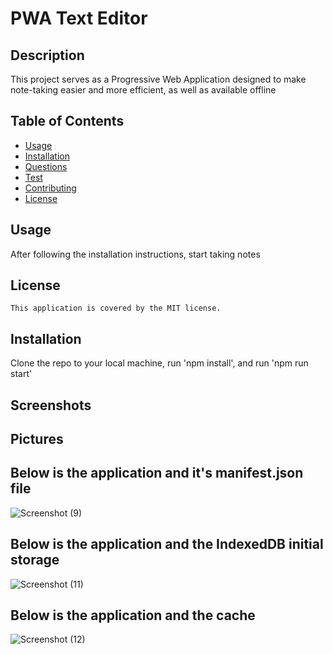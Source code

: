 # PWA Text Editor

  ## Description
  This project serves as a Progressive Web Application designed to make note-taking easier and more efficient, as well as available offline

  ## Table of Contents
  - [Usage](#usage)
  - [Installation](#installation)
  - [Questions](#questions)
  - [Test](#Test)
  - [Contributing](#contributing)
  - [License](#License)
  
  
  ## Usage
  After following the installation instructions, start taking notes

  ## License
    This application is covered by the MIT license.

  ## Installation
  Clone the repo to your local machine, run 'npm install', and run 'npm run start'

  ## Screenshots
  

  ## Pictures

  ## Below is the application and it's manifest.json file

  ![Screenshot (9)](https://github.com/iangoodwin173/PWA-text-editor/assets/122403641/b0cca19e-37e3-410d-b8ec-db730b8d738c)


  ## Below is the application and the IndexedDB initial storage

  ![Screenshot (11)](https://github.com/iangoodwin173/PWA-text-editor/assets/122403641/4c1bbb29-8007-454b-8d73-c332fb3561a1)

  ## Below is the application and the cache

  ![Screenshot (12)](https://github.com/iangoodwin173/PWA-text-editor/assets/122403641/3ad6a7bd-fd53-49eb-8a59-2eef291c2161)

